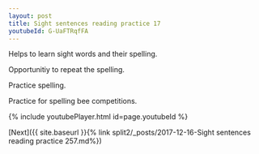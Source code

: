 ```yaml
---
layout: post
title: Sight sentences reading practice 17
youtubeId: G-UaFTRqfFA
---
```

 
 
Helps to learn sight words and their spelling.

Opportunitiy to repeat the spelling. 

Practice spelling. 
 
Practice for spelling bee competitions. 
 
{% include youtubePlayer.html id=page.youtubeId %}
 
 

[Next]({{ site.baseurl }}{% link  split2/_posts/2017-12-16-Sight sentences reading practice 257.md%})
 
